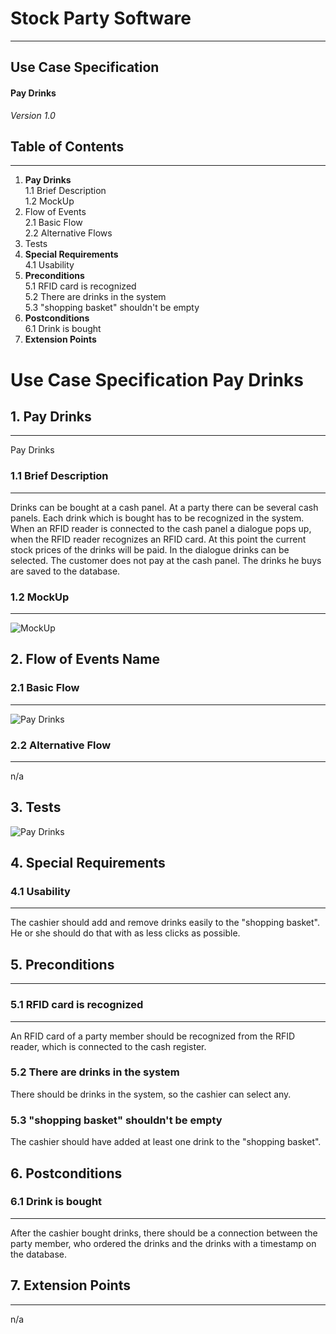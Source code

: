 # Stock Party Software #
---
## Use Case Specification ##
#### Pay Drinks ####
 
*Version 1.0*   
    


## Table of Contents ##
---
1. **Pay Drinks**         
1.1 Brief Description     
1.2 MockUp       
2. Flow of Events    
2.1 Basic Flow     
2.2 Alternative Flows   
3. Tests
4. **Special Requirements**    
4.1 Usability              
5. **Preconditions**        
5.1 RFID card is recognized     
5.2 There are drinks in the system     
5.3 "shopping basket" shouldn't be empty     
6. **Postconditions**     
6.1 Drink is bought
7. **Extension Points**


# Use Case Specification Pay Drinks #

## 1.  Pay Drinks ##
---
Pay Drinks    

### 1.1  Brief Description ###
---
Drinks can be bought at a cash panel. At a party there can be several cash panels. Each drink which is bought has to be recognized in the system. When an RFID reader is connected to the cash panel a dialogue pops up, when the RFID reader recognizes an RFID card. At this point the current stock prices of the drinks will be paid. In the dialogue drinks can be selected. The customer does not pay at the cash panel. The drinks he buys are saved to the database.  
### 1.2  MockUp ###
---
![MockUp](https://bytebucket.org/stockings/projectmanagement/raw/master/useCases/cashregister.png)

## 2. Flow of Events Name ##
### 2.1 Basic Flow ###
---
![Pay Drinks](https://bytebucket.org/stockings/projectmanagement/raw/master/useCases/payDrinksFlow.jpg)  

### 2.2 Alternative Flow ###
---
n/a    

## 3. Tests
![Pay Drinks](https://bytebucket.org/stockings/projectmanagement/raw/master/useCases/payDrinksNarrative.jpg)
    
## 4. Special Requirements ##
### 4.1 Usability ###
---
The cashier should add and remove drinks easily to the "shopping basket". He or she should do that with as less clicks as possible.

## 5. Preconditions ##
---

### 5.1 RFID card is recognized ###
---
An RFID card of a party member should be recognized from the RFID reader, which is connected to the cash register.

### 5.2 There are drinks in the system ###
There should be drinks in the system, so the cashier can select any.

### 5.3 "shopping basket" shouldn't be empty ###
The cashier should have added at least one drink to the "shopping basket".

## 6. Postconditions ##
### 6.1 Drink is bought ###
---
After the cashier bought drinks, there should be a connection between the party member, who ordered the drinks and the drinks with a timestamp on the database.

## 7. Extension Points ##
---
n/a
    